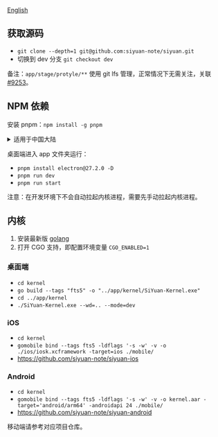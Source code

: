[English](CONTRIBUTING.md)

## 获取源码

* `git clone --depth=1 git@github.com:siyuan-note/siyuan.git`
* 切换到 dev 分支 `git checkout dev`

备注：`app/stage/protyle/**` 使用 git lfs 管理，正常情况下无需关注，关联 [#9253](https://github.com/siyuan-note/siyuan/issues/9253)。

## NPM 依赖

安装 pnpm：`npm install -g pnpm`

<details>
<summary>适用于中国大陆</summary>

设置 Electron 镜像环境变量并安装 Electron：

* macOS/Linux: 
 ```
 ELECTRON_MIRROR=https://cnpmjs.org/mirrors/electron/ pnpm install electron@27.2.0 -D
 ```
* Windows:
    * `SET ELECTRON_MIRROR=https://cnpmjs.org/mirrors/electron/`
    * `pnpm install electron@27.2.0 -D`

NPM 镜像：

* 使用 npmmirror 中国镜像仓库 `pnpm --registry https://r.cnpmjs.org/ i`
* 恢复使用官方仓库 `pnpm --registry https://registry.npmjs.org i`
</details>

桌面端进入 app 文件夹运行：

* `pnpm install electron@27.2.0 -D`
* `pnpm run dev`
* `pnpm run start`

注意：在开发环境下不会自动拉起内核进程，需要先手动拉起内核进程。

## 内核

1. 安装最新版 [golang](https://go.dev/)
2. 打开 CGO 支持，即配置环境变量 `CGO_ENABLED=1`

### 桌面端

* `cd kernel`
* `go build --tags "fts5" -o "../app/kernel/SiYuan-Kernel.exe"`
* `cd ../app/kernel`
* `./SiYuan-Kernel.exe --wd=.. --mode=dev`

### iOS

* `cd kernel`
* `gomobile bind --tags fts5 -ldflags '-s -w' -v -o ./ios/iosk.xcframework -target=ios ./mobile/`
* https://github.com/siyuan-note/siyuan-ios

### Android

* `cd kernel`
* `gomobile bind --tags fts5 -ldflags '-s -w' -v -o kernel.aar -target='android/arm64' -androidapi 24 ./mobile/`
* https://github.com/siyuan-note/siyuan-android

移动端请参考对应项目仓库。
